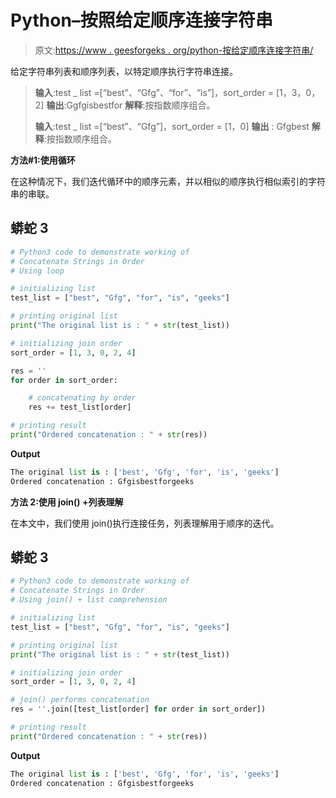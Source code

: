 # Python–按照给定顺序连接字符串

> 原文:[https://www . geesforgeks . org/python-按给定顺序连接字符串/](https://www.geeksforgeeks.org/python-concatenate-strings-in-the-given-order/)

给定字符串列表和顺序列表，以特定顺序执行字符串连接。

> **输入**:test _ list =[“best”、“Gfg”、“for”、“is”]，sort_order = [1，3，0，2]
> **输出**:Ggfgisbestfor
> **解释**:按指数顺序组合。
> 
> **输入**:test _ list =[“best”、“Gfg”]，sort_order = [1，0]
> **输出** : Gfgbest
> **解释**:按指数顺序组合。

**方法#1:使用循环**

在这种情况下，我们迭代循环中的顺序元素，并以相似的顺序执行相似索引的字符串的串联。

## 蟒蛇 3

```py
# Python3 code to demonstrate working of
# Concatenate Strings in Order
# Using loop

# initializing list
test_list = ["best", "Gfg", "for", "is", "geeks"]

# printing original list
print("The original list is : " + str(test_list))

# initializing join order
sort_order = [1, 3, 0, 2, 4]

res = ''
for order in sort_order:

    # concatenating by order
    res += test_list[order]

# printing result
print("Ordered concatenation : " + str(res))
```

**Output**

```py
The original list is : ['best', 'Gfg', 'for', 'is', 'geeks']
Ordered concatenation : Gfgisbestforgeeks
```

**方法 2:使用 join() +列表理解**

在本文中，我们使用 join()执行连接任务，列表理解用于顺序的迭代。

## 蟒蛇 3

```py
# Python3 code to demonstrate working of
# Concatenate Strings in Order
# Using join() + list comprehension

# initializing list
test_list = ["best", "Gfg", "for", "is", "geeks"]

# printing original list
print("The original list is : " + str(test_list))

# initializing join order
sort_order = [1, 3, 0, 2, 4]

# join() performs concatenation
res = ''.join([test_list[order] for order in sort_order])

# printing result
print("Ordered concatenation : " + str(res))
```

**Output**

```py
The original list is : ['best', 'Gfg', 'for', 'is', 'geeks']
Ordered concatenation : Gfgisbestforgeeks
```